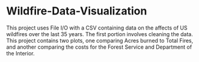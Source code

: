 # Wildfire-Data-Visualization
This project uses File I/O with a CSV containing data on the affects of US wildfires over the last 35 years. The first portion involves cleaning the data. This project contains two plots, one comparing Acres burned to Total Fires, and another comparing the costs for the Forest Service and Department of the Interior. 
